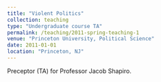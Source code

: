 ```yaml
---
title: "Violent Politics"
collection: teaching
type: "Undergraduate course TA"
permalink: /teaching/2011-spring-teaching-1
venue: "Princeton University, Political Science"
date: 2011-01-01
location: "Princeton, NJ"
---
```


Preceptor (TA) for Professor Jacob Shapiro.